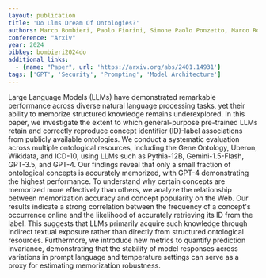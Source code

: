 ```yaml
---
layout: publication
title: 'Do Llms Dream Of Ontologies?'
authors: Marco Bombieri, Paolo Fiorini, Simone Paolo Ponzetto, Marco Rospocher
conference: "Arxiv"
year: 2024
bibkey: bombieri2024do
additional_links:
  - {name: "Paper", url: 'https://arxiv.org/abs/2401.14931'}
tags: ['GPT', 'Security', 'Prompting', 'Model Architecture']
---
```

Large Language Models (LLMs) have demonstrated remarkable performance across
diverse natural language processing tasks, yet their ability to memorize
structured knowledge remains underexplored. In this paper, we investigate the
extent to which general-purpose pre-trained LLMs retain and correctly reproduce
concept identifier (ID)-label associations from publicly available ontologies.
We conduct a systematic evaluation across multiple ontological resources,
including the Gene Ontology, Uberon, Wikidata, and ICD-10, using LLMs such as
Pythia-12B, Gemini-1.5-Flash, GPT-3.5, and GPT-4. Our findings reveal that only
a small fraction of ontological concepts is accurately memorized, with GPT-4
demonstrating the highest performance. To understand why certain concepts are
memorized more effectively than others, we analyze the relationship between
memorization accuracy and concept popularity on the Web. Our results indicate a
strong correlation between the frequency of a concept's occurrence online and
the likelihood of accurately retrieving its ID from the label. This suggests
that LLMs primarily acquire such knowledge through indirect textual exposure
rather than directly from structured ontological resources. Furthermore, we
introduce new metrics to quantify prediction invariance, demonstrating that the
stability of model responses across variations in prompt language and
temperature settings can serve as a proxy for estimating memorization
robustness.
